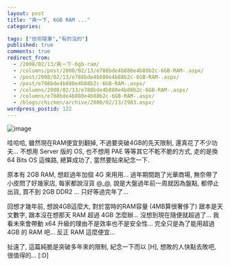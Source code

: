 ```yaml
---
layout: post
title: "爽一下, 6GB RAM ..."
categories:

tags: ["技術隨筆","有的沒的"]
published: true
comments: true
redirect_from:
  - /2008/02/13/爽一下-6gb-ram/
  - /columns/post/2008/02/13/e788bde4b880e4b88b2c-6GB-RAM-.aspx/
  - /post/2008/02/13/e788bde4b880e4b88b2c-6GB-RAM-.aspx/
  - /post/e788bde4b880e4b88b2c-6GB-RAM-.aspx/
  - /columns/2008/02/13/e788bde4b880e4b88b2c-6GB-RAM-.aspx/
  - /columns/e788bde4b880e4b88b2c-6GB-RAM-.aspx/
  - /blogs/chicken/archive/2008/02/13/2983.aspx/
wordpress_postid: 122
---
```


![image](/wp-content/be-files/WindowsLiveWriter/6GBRAM_41C2/image_7.png)

哇哈哈, 雖然現在RAM便宜到翻掉, 不過要突破4GB的先天限制, 還真花了不少功夫... 不想用 Server 版的 OS, 也不想用 PAE 等等其它不乾不脆的方式, 走的是換 64 Bits OS 這條路, 總算成功了, 當然要貼來紀念一下. 

原本有 2GB RAM, 想趁過年加個 4G 來用用... 過年期間跑了光華商場, 無奈帶了小皮問了好幾家店, 每家都說沒貨 @_@, 說是大盤過年前一周就因為盤點, 都停止出貨, 買不到 2GB DDR2 ... 只好等過完年了... 

回想才幾年前, 想說4GB這麼大, 對於當時的RAM容量 (4MB算很奢侈了) 跟本是天文數字, 跟本沒在想那天 RAM 超過 4GB 怎麼辦... 沒想到現在隨便就超過了... 我看未來會帶動 x64 升級的理由不是效率也不是安全性... 完全只是為了能用超過 4GB 的 RAM 吧... 反正 RAM 這麼便宜... 

扯遠了, 這篇純脆是突破多年來的限制, 紀念一下而以 [H], 想敗的人快點去敗吧, 很值得的... [:D]
